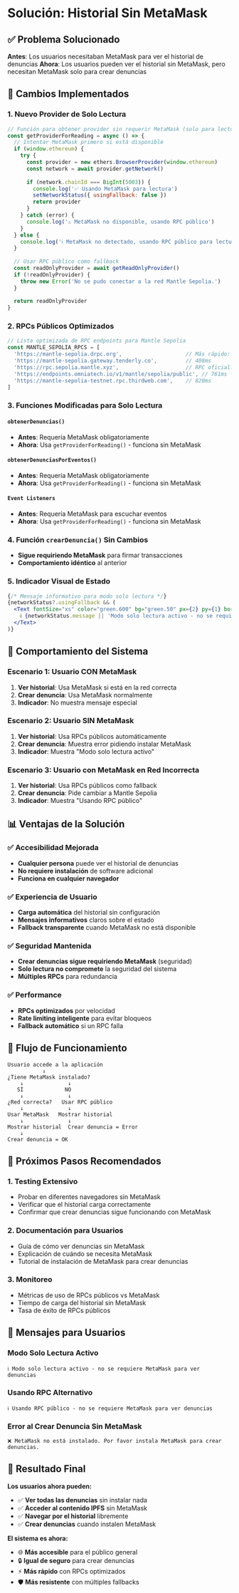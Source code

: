 # Solución: Historial Sin MetaMask

## ✅ Problema Solucionado

**Antes**: Los usuarios necesitaban MetaMask para ver el historial de denuncias
**Ahora**: Los usuarios pueden ver el historial sin MetaMask, pero necesitan MetaMask solo para crear denuncias

## 🔧 Cambios Implementados

### 1. **Nuevo Provider de Solo Lectura**

```javascript
// Función para obtener provider sin requerir MetaMask (solo para lectura)
const getProviderForReading = async () => {
  // Intentar MetaMask primero si está disponible
  if (window.ethereum) {
    try {
      const provider = new ethers.BrowserProvider(window.ethereum)
      const network = await provider.getNetwork()
      
      if (network.chainId === BigInt(5003)) {
        console.log('✅ Usando MetaMask para lectura')
        setNetworkStatus({ usingFallback: false })
        return provider
      }
    } catch (error) {
      console.log('⚠️ MetaMask no disponible, usando RPC público')
    }
  } else {
    console.log('ℹ️ MetaMask no detectado, usando RPC público para lectura')
  }
  
  // Usar RPC público como fallback
  const readOnlyProvider = await getReadOnlyProvider()
  if (!readOnlyProvider) {
    throw new Error('No se pudo conectar a la red Mantle Sepolia.')
  }
  
  return readOnlyProvider
}
```

### 2. **RPCs Públicos Optimizados**

```javascript
// Lista optimizada de RPC endpoints para Mantle Sepolia
const MANTLE_SEPOLIA_RPCS = [
  'https://mantle-sepolia.drpc.org',                    // Más rápido: 204ms
  'https://mantle-sepolia.gateway.tenderly.co',         // 408ms
  'https://rpc.sepolia.mantle.xyz',                     // RPC oficial: 739ms
  'https://endpoints.omniatech.io/v1/mantle/sepolia/public', // 761ms
  'https://mantle-sepolia-testnet.rpc.thirdweb.com',    // 820ms
]
```

### 3. **Funciones Modificadas para Solo Lectura**

#### `obtenerDenuncias()`
- **Antes**: Requería MetaMask obligatoriamente
- **Ahora**: Usa `getProviderForReading()` - funciona sin MetaMask

#### `obtenerDenunciasPorEventos()`
- **Antes**: Requería MetaMask obligatoriamente  
- **Ahora**: Usa `getProviderForReading()` - funciona sin MetaMask

#### `Event Listeners`
- **Antes**: Requería MetaMask para escuchar eventos
- **Ahora**: Usa `getProviderForReading()` - funciona sin MetaMask

### 4. **Función `crearDenuncia()` Sin Cambios**
- **Sigue requiriendo MetaMask** para firmar transacciones
- **Comportamiento idéntico** al anterior

### 5. **Indicador Visual de Estado**

```jsx
{/* Mensaje informativo para modo solo lectura */}
{networkStatus?.usingFallback && (
  <Text fontSize="xs" color="green.600" bg="green.50" px={2} py={1} borderRadius="md">
    ℹ️ {networkStatus.message || 'Modo solo lectura activo - no se requiere MetaMask para ver denuncias'}
  </Text>
)}
```

## 🎯 Comportamiento del Sistema

### **Escenario 1: Usuario CON MetaMask**
1. **Ver historial**: Usa MetaMask si está en la red correcta
2. **Crear denuncia**: Usa MetaMask normalmente
3. **Indicador**: No muestra mensaje especial

### **Escenario 2: Usuario SIN MetaMask**
1. **Ver historial**: Usa RPCs públicos automáticamente
2. **Crear denuncia**: Muestra error pidiendo instalar MetaMask
3. **Indicador**: Muestra "Modo solo lectura activo"

### **Escenario 3: Usuario con MetaMask en Red Incorrecta**
1. **Ver historial**: Usa RPCs públicos como fallback
2. **Crear denuncia**: Pide cambiar a Mantle Sepolia
3. **Indicador**: Muestra "Usando RPC público"

## 📊 Ventajas de la Solución

### ✅ **Accesibilidad Mejorada**
- **Cualquier persona** puede ver el historial de denuncias
- **No requiere instalación** de software adicional
- **Funciona en cualquier navegador**

### ✅ **Experiencia de Usuario**
- **Carga automática** del historial sin configuración
- **Mensajes informativos** claros sobre el estado
- **Fallback transparente** cuando MetaMask no está disponible

### ✅ **Seguridad Mantenida**
- **Crear denuncias sigue requiriendo MetaMask** (seguridad)
- **Solo lectura no compromete** la seguridad del sistema
- **Múltiples RPCs** para redundancia

### ✅ **Performance**
- **RPCs optimizados** por velocidad
- **Rate limiting inteligente** para evitar bloqueos
- **Fallback automático** si un RPC falla

## 🔄 Flujo de Funcionamiento

```
Usuario accede a la aplicación
           ↓
¿Tiene MetaMask instalado?
    ↓              ↓
   SÍ             NO
    ↓              ↓
¿Red correcta?   Usar RPC público
    ↓              ↓
Usar MetaMask   Mostrar historial
    ↓              ↓
Mostrar historial  Crear denuncia = Error
    ↓              
Crear denuncia = OK
```

## 🚀 Próximos Pasos Recomendados

### 1. **Testing Extensivo**
- Probar en diferentes navegadores sin MetaMask
- Verificar que el historial carga correctamente
- Confirmar que crear denuncias sigue funcionando con MetaMask

### 2. **Documentación para Usuarios**
- Guía de cómo ver denuncias sin MetaMask
- Explicación de cuándo se necesita MetaMask
- Tutorial de instalación de MetaMask para crear denuncias

### 3. **Monitoreo**
- Métricas de uso de RPCs públicos vs MetaMask
- Tiempo de carga del historial sin MetaMask
- Tasa de éxito de RPCs públicos

## 📝 Mensajes para Usuarios

### **Modo Solo Lectura Activo**
```
ℹ️ Modo solo lectura activo - no se requiere MetaMask para ver denuncias
```

### **Usando RPC Alternativo**
```
ℹ️ Usando RPC público - no se requiere MetaMask para ver denuncias
```

### **Error al Crear Denuncia Sin MetaMask**
```
❌ MetaMask no está instalado. Por favor instala MetaMask para crear denuncias.
```

## 🎉 Resultado Final

**Los usuarios ahora pueden:**
- ✅ **Ver todas las denuncias** sin instalar nada
- ✅ **Acceder al contenido IPFS** sin MetaMask
- ✅ **Navegar por el historial** libremente
- ✅ **Crear denuncias** cuando instalen MetaMask

**El sistema es ahora:**
- 🌐 **Más accesible** para el público general
- 🔒 **Igual de seguro** para crear denuncias
- ⚡ **Más rápido** con RPCs optimizados
- 🛡️ **Más resistente** con múltiples fallbacks